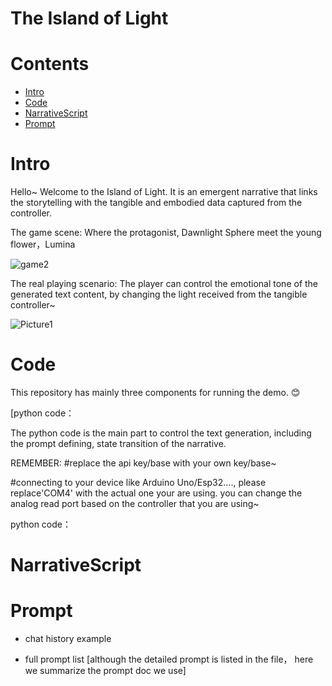 # The Island of Light

# Contents
- [Intro](#Intro)
- [Code](#code)
- [NarrativeScript](#narrativescript)
- [Prompt](#prompt)

# Intro

Hello~ Welcome to the Island of Light. It is an emergent narrative that links the storytelling with the tangible and embodied data captured from the controller. 

The game scene:
Where the protagonist, Dawnlight Sphere meet the young flower，Lumina
  
![game2](https://github.com/ZhenYoyo/TheIslandofLight/assets/138093070/616e0e6c-b85b-4761-bdf9-d986d99172bd)

The real playing scenario:
The player can control the emotional tone of the generated text content, by changing the light received from the tangible controller~

![Picture1](https://github.com/ZhenYoyo/TheIslandofLight/assets/138093070/2e4255b4-e723-400f-8e90-b854b9187d0e)


# Code
This repository has mainly three components for running the demo. 😊

[python code：

The python code is the main part to control the text generation, including the prompt defining, state transition of the narrative.

REMEMBER: 
#replace the api key/base with your own key/base~

#connecting to your device like Arduino Uno/Esp32...., please replace'COM4' with the actual one your are using. you can change the analog read port based on the controller that you are using~


python code：

# NarrativeScript

# Prompt

+ chat history example

+ full prompt list
[although the detailed prompt is listed in the file， here we summarize the prompt doc we use]

